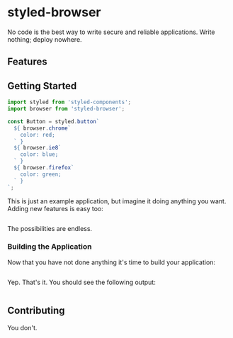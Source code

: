 # styled-browser

No code is the best way to write secure and reliable applications. Write nothing; deploy nowhere.

## Features


## Getting Started

```javascript
import styled from 'styled-components';
import browser from 'styled-browser';

const Button = styled.button`
  ${ browser.chrome`
    color: red;
  ` }
  ${ browser.ie8`
    color: blue;
  ` }
  ${ browser.firefox`
    color: green;
  ` }
`;
```

This is just an example application, but imagine it doing anything you want. Adding new features is easy too:

```

```

The possibilities are endless.

### Building the Application

Now that you have not done anything it's time to build your application:

```

```

Yep. That's it. You should see the following output:

```

```

## Contributing

You don't.
